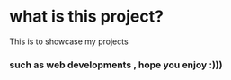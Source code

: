 # what is this project?
This is to showcase my projects

### such as web developments , hope you enjoy :)))
